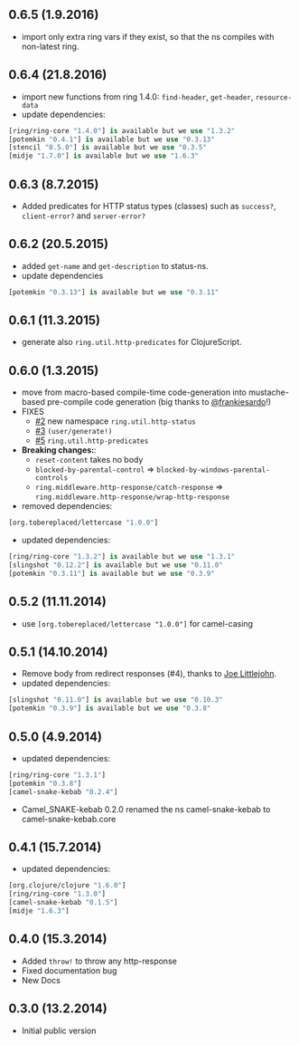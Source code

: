 ## 0.6.5 (1.9.2016)

- import only extra ring vars if they exist, so that the ns compiles with non-latest ring.

## 0.6.4 (21.8.2016)

- import new functions from ring 1.4.0: `find-header`, `get-header`, `resource-data`
- update dependencies:

```clojure
[ring/ring-core "1.4.0"] is available but we use "1.3.2"
[potemkin "0.4.1"] is available but we use "0.3.13"
[stencil "0.5.0"] is available but we use "0.3.5"
[midje "1.7.0"] is available but we use "1.6.3"
```

## 0.6.3 (8.7.2015)

- Added predicates for HTTP status types (classes) such as `success?`, `client-error?` and `server-error?`

## 0.6.2 (20.5.2015)

- added `get-name` and `get-description` to status-ns.
- update dependencies

```clojure
[potemkin "0.3.13"] is available but we use "0.3.11"
```

## 0.6.1 (11.3.2015)

- generate also `ring.util.http-predicates` for ClojureScript.

## 0.6.0 (1.3.2015)

- move from macro-based compile-time code-generation into mustache-based pre-compile code generation
  (big thanks to [@frankiesardo](https://github.com/frankiesardo)!)
- FIXES
  - [#2](https://github.com/metosin/ring-http-response/issues/2) new namespace `ring.util.http-status`
  - [#3](https://github.com/metosin/ring-http-response/issues/3) `(user/generate!)`
  - [#5](https://github.com/metosin/ring-http-response/issues/5) `ring.util.http-predicates`
- **Breaking changes:**:
  - `reset-content` takes no body
  - `blocked-by-parental-control` => `blocked-by-windows-parental-controls`
  - `ring.middleware.http-response/catch-response` => `ring.middleware.http-response/wrap-http-response`
- removed dependencies:
```clojure
[org.tobereplaced/lettercase "1.0.0"]
```
- updated dependencies:
```clojure
[ring/ring-core "1.3.2"] is available but we use "1.3.1"
[slingshot "0.12.2"] is available but we use "0.11.0"
[potemkin "0.3.11"] is available but we use "0.3.9"
```

## 0.5.2 (11.11.2014)

- use `[org.tobereplaced/lettercase "1.0.0"]` for camel-casing

## 0.5.1 (14.10.2014)

- Remove body from redirect responses (#4), thanks to [Joe Littlejohn](https://github.com/joelittlejohn).
- updated dependencies:

```clojure
[slingshot "0.11.0"] is available but we use "0.10.3"
[potemkin "0.3.9"] is available but we use "0.3.8"
```

## 0.5.0 (4.9.2014)

- updated dependencies:

```clojure
[ring/ring-core "1.3.1"]
[potemkin "0.3.8"]
[camel-snake-kebab "0.2.4"]
```
- Camel\_SNAKE-kebab 0.2.0 renamed the ns camel-snake-kebab to camel-snake-kebab.core

## 0.4.1 (15.7.2014)

- updated dependencies:

```clojure
[org.clojure/clojure "1.6.0"]
[ring/ring-core "1.3.0"]
[camel-snake-kebab "0.1.5"]
[midje "1.6.3"]
```

## 0.4.0 (15.3.2014)

- Added `throw!` to throw any http-response
- Fixed documentation bug
- New Docs

## 0.3.0 (13.2.2014)

- Initial public version
